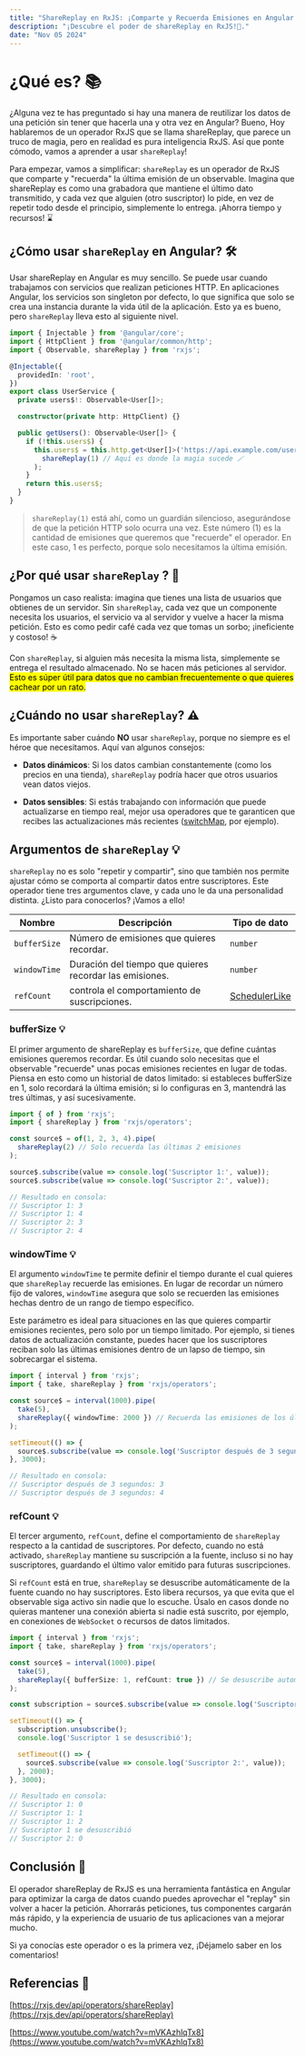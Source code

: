 ```yaml
---
title: "ShareReplay en RxJS: ¡Comparte y Recuerda Emisiones en Angular!"
description: "¡Descubre el poder de shareReplay en RxJS!🔄️."
date: "Nov 05 2024"
---
```


# ¿Qué es? 📚

¿Alguna vez te has preguntado si hay una manera de reutilizar los datos de una petición sin tener que hacerla una y otra vez en Angular? Bueno, Hoy hablaremos de un operador RxJS que se llama shareReplay, que parece un truco de magia, pero en realidad es pura inteligencia RxJS. Así que ponte cómodo, vamos a aprender a usar `shareReplay`!

Para empezar, vamos a simplificar: `shareReplay` es un operador de RxJS que comparte y "recuerda" la última emisión de un observable. Imagina que shareReplay es como una grabadora que mantiene el último dato transmitido, y cada vez que alguien (otro suscriptor) lo pide, en vez de repetir todo desde el principio, simplemente lo entrega. ¡Ahorra tiempo y recursos! ⌛

## ¿Cómo usar `shareReplay` en Angular? 🛠️

Usar shareReplay en Angular es muy sencillo. Se puede usar cuando trabajamos con servicios que realizan peticiones HTTP. En aplicaciones Angular, los servicios son singleton por defecto, lo que significa que solo se crea una instancia durante la vida útil de la aplicación. Esto ya es bueno, pero `shareReplay` lleva esto al siguiente nivel.

```typescript
import { Injectable } from '@angular/core';
import { HttpClient } from '@angular/common/http';
import { Observable, shareReplay } from 'rxjs';

@Injectable({
  providedIn: 'root',
})
export class UserService {
  private users$!: Observable<User[]>;

  constructor(private http: HttpClient) {}

  public getUsers(): Observable<User[]> {
    if (!this.users$) {
      this.users$ = this.http.get<User[]>('https://api.example.com/users').pipe(
        shareReplay(1) // Aquí es donde la magia sucede 🪄
      );
    }
    return this.users$;
  }
}
```

> `shareReplay(1)` está ahí, como un guardián silencioso, asegurándose de que la petición HTTP solo ocurra una vez. Este número (1) es la cantidad de emisiones que queremos que "recuerde" el operador. En este caso, 1 es perfecto, porque solo necesitamos la última emisión.

## ¿Por qué usar `shareReplay` ? 🤔

Pongamos un caso realista: imagina que tienes una lista de usuarios que obtienes de un servidor. Sin `shareReplay`, cada vez que un componente necesita los usuarios, el servicio va al servidor y vuelve a hacer la misma petición. Esto es como pedir café cada vez que tomas un sorbo; ¡ineficiente y costoso! ☕

Con `shareReplay`, si alguien más necesita la misma lista, simplemente se entrega el resultado almacenado. No se hacen más peticiones al servidor. <mark>Esto es súper útil para datos que no cambian frecuentemente o que quieres cachear por un rato.</mark>

## ¿Cuándo no usar `shareReplay`? ⚠️

Es importante saber cuándo **NO** usar `shareReplay`, porque no siempre es el héroe que necesitamos. Aquí van algunos consejos:

* **Datos dinámicos**: Si los datos cambian constantemente (como los precios en una tienda), `shareReplay` podría hacer que otros usuarios vean datos viejos.
    
* **Datos sensibles**: Si estás trabajando con información que puede actualizarse en tiempo real, mejor usa operadores que te garanticen que recibes las actualizaciones más recientes ([switchMap](https://rxjs.dev/api/operators/switchMap), por ejemplo).
    

## Argumentos de `shareReplay` 💡

`shareReplay` no es solo "repetir y compartir", sino que también nos permite ajustar cómo se comporta al compartir datos entre suscriptores. Este operador tiene tres argumentos clave, y cada uno le da una personalidad distinta. ¿Listo para conocerlos? ¡Vamos a ello!

| **Nombre** | **Descripción** | **Tipo de dato** |
| --- | --- | --- |
| `bufferSize` | Número de emisiones que quieres recordar. | `number` |
| `windowTime` | Duración del tiempo que quieres recordar las emisiones. | `number` |
| `refCount` | controla el comportamiento de suscripciones. | [SchedulerLike](https://rxjs.dev/api/index/interface/SchedulerLike) |

### **bufferSize 💡**

El primer argumento de shareReplay es `bufferSize`, que define cuántas emisiones queremos recordar. Es útil cuando solo necesitas que el observable "recuerde" unas pocas emisiones recientes en lugar de todas. Piensa en esto como un historial de datos limitado: si estableces bufferSize en 1, solo recordará la última emisión; si lo configuras en 3, mantendrá las tres últimas, y así sucesivamente.

```typescript
import { of } from 'rxjs';
import { shareReplay } from 'rxjs/operators';

const source$ = of(1, 2, 3, 4).pipe(
  shareReplay(2) // Solo recuerda las últimas 2 emisiones
);

source$.subscribe(value => console.log('Suscriptor 1:', value));
source$.subscribe(value => console.log('Suscriptor 2:', value));

// Resultado en consola:
// Suscriptor 1: 3
// Suscriptor 1: 4
// Suscriptor 2: 3
// Suscriptor 2: 4
```

### windowTime 💡

El argumento `windowTime` te permite definir el tiempo durante el cual quieres que `shareReplay` recuerde las emisiones. En lugar de recordar un número fijo de valores, `windowTime` asegura que solo se recuerden las emisiones hechas dentro de un rango de tiempo específico.

Este parámetro es ideal para situaciones en las que quieres compartir emisiones recientes, pero solo por un tiempo limitado. Por ejemplo, si tienes datos de actualización constante, puedes hacer que los suscriptores reciban solo las últimas emisiones dentro de un lapso de tiempo, sin sobrecargar el sistema.

```typescript
import { interval } from 'rxjs';
import { take, shareReplay } from 'rxjs/operators';

const source$ = interval(1000).pipe(
  take(5),
  shareReplay({ windowTime: 2000 }) // Recuerda las emisiones de los últimos 2 segundos
);

setTimeout(() => {
  source$.subscribe(value => console.log('Suscriptor después de 3 segundos:', value));
}, 3000);

// Resultado en consola:
// Suscriptor después de 3 segundos: 3
// Suscriptor después de 3 segundos: 4
```

### refCount 💡

El tercer argumento, `refCount`, define el comportamiento de `shareReplay` respecto a la cantidad de suscriptores. Por defecto, cuando no está activado, `shareReplay` mantiene su suscripción a la fuente, incluso si no hay suscriptores, guardando el último valor emitido para futuras suscripciones.

Si `refCount` está en true, `shareReplay` se desuscribe automáticamente de la fuente cuando no hay suscriptores. Esto libera recursos, ya que evita que el observable siga activo sin nadie que lo escuche. Úsalo en casos donde no quieras mantener una conexión abierta si nadie está suscrito, por ejemplo, en conexiones de `WebSocket` o recursos de datos limitados.

```typescript
import { interval } from 'rxjs';
import { take, shareReplay } from 'rxjs/operators';

const source$ = interval(1000).pipe(
  take(5),
  shareReplay({ bufferSize: 1, refCount: true }) // Se desuscribe automáticamente si no hay suscriptores
);

const subscription = source$.subscribe(value => console.log('Suscriptor 1:', value));

setTimeout(() => {
  subscription.unsubscribe();
  console.log('Suscriptor 1 se desuscribió');

  setTimeout(() => {
    source$.subscribe(value => console.log('Suscriptor 2:', value));
  }, 2000);
}, 3000);

// Resultado en consola:
// Suscriptor 1: 0
// Suscriptor 1: 1
// Suscriptor 1: 2
// Suscriptor 1 se desuscribió
// Suscriptor 2: 0
```

## Conclusión 🎉

El operador shareReplay de RxJS es una herramienta fantástica en Angular para optimizar la carga de datos cuando puedes aprovechar el "replay" sin volver a hacer la petición. Ahorrarás peticiones, tus componentes cargarán más rápido, y la experiencia de usuario de tus aplicaciones van a mejorar mucho.

Si ya conocías este operador o es la primera vez, ¡Déjamelo saber en los comentarios!

## Referencias 🧾

[https://rxjs.dev/api/operators/shareReplay](https://rxjs.dev/api/operators/shareReplay)

[https://www.youtube.com/watch?v=mVKAzhlqTx8](https://www.youtube.com/watch?v=mVKAzhlqTx8)